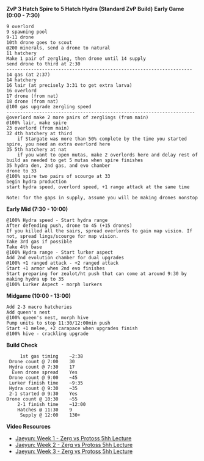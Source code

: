 **__ZvP 3 Hatch Spire to 5 Hatch Hydra (Standard ZvP Build)__**
__Early Game (0:00 - 7:30)__
```
9 overlord
9 spawning pool
9-11 drone
10th drone goes to scout
@200 minerals, send a drone to natural
11 hatchery
Make 1 pair of zergling, then drone until 14 supply
send drone to third at 2:30
--------------------------------------------------------------------
14 gas (at 2:37)
14 hatchery
16 lair (at precisely 3:31 to get extra larva)
16 overlord
17 drone (from nat)
18 drone (from nat)
@100 gas upgrade zergling speed
---------------------------------------------------------------------
@overlord make 2 more pairs of zerglings (from main)
@100% lair, make spire
23 overlord (from main)
32 4th hatchery at third
    if Stargate was more than 50% complete by the time you started spire, you need an extra overlord here
35 5th hatchery at nat
    if you want to open mutas, make 2 overlords here and delay rest of build as needed to get 5 mutas when spire finishes
35 hydra den, 2nd gas, and evo chamber
drone to 33
@100% spire two pairs of scourge at 33
begin hydra production
start hydra speed, overlord speed, +1 range attack at the same time

Note: for the gaps in supply, assume you will be making drones nonstop
```

__Early Mid (7:30 - 10:00)__
```
@100% Hydra speed - Start hydra range 
After defending push, drone to 45 (+15 drones)
If you killed all the sairs, spread overlords to gain map vision. If not, spread lings/scourge for map vision.
Take 3rd gas if possible
Take 4th base
@100% Hydra range - Start lurker aspect
Add 2nd evolution chamber for dual upgrades
@100% +1 ranged attack - +2 ranged attack
Start +1 armor when 2nd evo finishes
Start preparing for zealot/ht push that can come at around 9:30 by making hydra up to 35
@100% Lurker Aspect - morph lurkers
```

__Midgame (10:00 - 13:00)__
```After first lurkers, drone to 55 (+10 drones) to saturate 4th
Add 2-3 macro hatcheries
Add queen's nest
@100% queen's nest, morph hive
Pump units to stop 11:30/12:00min push
Start +1 melee, +2 carapace when upgrades finish
@100% hive - crackling upgrade
```

**__Build Check__**
```
     1st gas timing    ~2:38
 Drone count @ 7:00    30
 Hydra count @ 7:30    17
  Even drone spread    Yes
 Drone count @ 9:00    ~45
 Lurker finish time    ~9:35
 Hydra count @ 9:30    ~35
 2-1 started @ 9:30    Yes
Drone count @ 10:30    ~55
    2-1 finish time    ~12:00
    Hatches @ 11:30    9
     Supply @ 12:00    130+
```

**__Video Resources__**
- [Jaeyun: Week 1 - Zerg vs Protoss 5hh Lecture](https://www.youtube.com/watch?v=nu6u5wYqesw)
- [Jaeyun: Week 2 - Zerg vs Protoss 5hh Lecture](https://www.youtube.com/watch?v=9_DyJjPef2s)
- [Jaeyun: Week 3 - Zerg vs Protoss 5hh Lecture](https://www.youtube.com/watch?v=QmApgqP1SOE)
